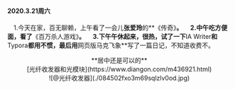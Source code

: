 #### 2020.3.21周六
&emsp;1.今天在家，百无聊赖，上午看了一会儿**张爱玲**的**《传奇》**。
&emsp;2.中午吃方便面，看了**《百万杀人游戏》**。
&emsp;3.下午午休起来，很热，试了一下**IA Writer**和**Typora**都用不惯，最后用**网页版马克飞象**写了一篇日记，不知道收费不。
<center>**居中还是可以的**<center>
<center>[光纤收发器和光模块](https://www.diangon.com/m436921.html)<center>
<center>![@光纤收发器](./084502fxo3m69sqlzlv0od.jpg)<center>
